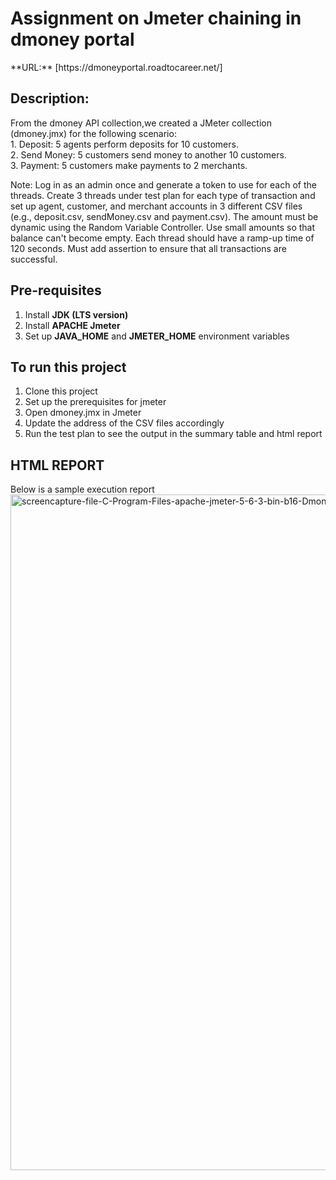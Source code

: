 # Assignment on Jmeter chaining in dmoney portal
</hr>
**URL:** [https://dmoneyportal.roadtocareer.net/]

## Description:
</hr>
From the dmoney API collection,we created a JMeter collection (dmoney.jmx) for the following scenario: </br>
1. Deposit: 5 agents perform deposits for 10 customers. </br>
2. Send Money: 5 customers send money to another 10 customers. </br>
3. Payment: 5 customers make payments to 2 merchants. </br>

Note: Log in as an admin once and generate a token to use for each of the threads. Create 3 threads under test plan for each type of transaction and set up agent, customer, and merchant accounts in 3 different CSV files (e.g., deposit.csv, sendMoney.csv and payment.csv). The amount must be dynamic using the Random Variable Controller. Use small amounts so that balance can't become empty. Each thread should have a ramp-up time of 120 seconds. Must add assertion to ensure that all transactions are successful.

## Pre-requisites
1. Install **JDK (LTS version)**
2. Install **APACHE Jmeter**
3. Set up **JAVA_HOME** and **JMETER_HOME** environment variables 

## To run this project
1. Clone this project
2. Set up the prerequisites for jmeter
3. Open dmoney.jmx in Jmeter
4. Update the address of the CSV files accordingly
5. Run the test plan to see the output in the summary table and html report

## HTML REPORT
</hr>
Below is a sample execution report </br>
<img width="1102" height="1081" alt="screencapture-file-C-Program-Files-apache-jmeter-5-6-3-bin-b16-DmoneyReports-index-html-2025-09-06-15_57_35" src="https://github.com/user-attachments/assets/fe7df29c-8342-42b0-a6a4-8d881deeb302" />

